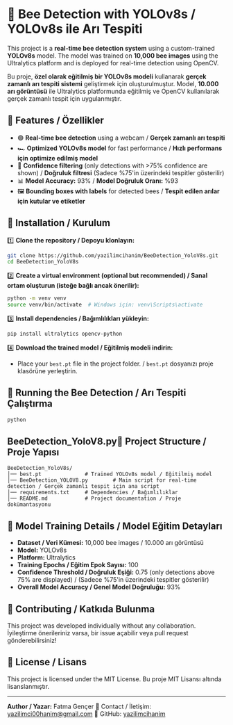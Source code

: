 
# 🐝 Bee Detection with YOLOv8s / YOLOv8s ile Arı Tespiti

This project is a **real-time bee detection system** using a custom-trained **YOLOv8s** model. The model was trained on **10,000 bee images** using the Ultralytics platform and is deployed for real-time detection using OpenCV.

Bu proje, **özel olarak eğitilmiş bir YOLOv8s modeli** kullanarak **gerçek zamanlı arı tespiti sistemi** geliştirmek için oluşturulmuştur. Model, **10.000 arı görüntüsü** ile Ultralytics platformunda eğitilmiş ve OpenCV kullanılarak gerçek zamanlı tespit için uygulanmıştır.

## 📌 Features / Özellikler

- 🟢 **Real-time bee detection** using a webcam / **Gerçek zamanlı arı tespiti**
- 🏎 **Optimized YOLOv8s model** for fast performance / **Hızlı performans için optimize edilmiş model**
- 🎯 **Confidence filtering** (only detections with >75% confidence are shown) / **Doğruluk filtresi** (Sadece %75'in üzerindeki tespitler gösterilir)
- 📊 **Model Accuracy:** 93% / **Model Doğruluk Oranı:** %93
- 🖼 **Bounding boxes with labels** for detected bees / **Tespit edilen arılar için kutular ve etiketler**

## 🚀 Installation / Kurulum

1️⃣ **Clone the repository / Depoyu klonlayın:**

```sh
git clone https://github.com/yazilimcihanim/BeeDetection_YoloV8s.git
cd BeeDetection_YoloV8s
```

2️⃣ **Create a virtual environment (optional but recommended) / Sanal ortam oluşturun (isteğe bağlı ancak önerilir):**

```sh
python -m venv venv
source venv/bin/activate  # Windows için: venv\Scripts\activate
```

3️⃣ **Install dependencies / Bağımlılıkları yükleyin:**

```sh
pip install ultralytics opencv-python
```

4️⃣ **Download the trained model / Eğitilmiş modeli indirin:**

- Place your `best.pt` file in the project folder. / `best.pt` dosyanızı proje klasörüne yerleştirin.

## 🎥 Running the Bee Detection / Arı Tespiti Çalıştırma

```sh
python 
```

## &#x20;BeeDetection\_YoloV8.py📝 Project Structure / Proje Yapısı

```
BeeDetection_YoloV8s/
│── best.pt              # Trained YOLOv8s model / Eğitilmiş model
│── BeeDetection_YOLOV8.py        # Main script for real-time detection / Gerçek zamanlı tespit için ana script
│── requirements.txt     # Dependencies / Bağımlılıklar
│── README.md            # Project documentation / Proje dokümantasyonu
```


## 🔧 Model Training Details / Model Eğitim Detayları

- **Dataset / Veri Kümesi:** 10,000 bee images / 10.000 arı görüntüsü
- **Model:** YOLOv8s
- **Platform:** Ultralytics
- **Training Epochs / Eğitim Epok Sayısı:** 100
- **Confidence Threshold / Doğruluk Eşiği:** 0.75 (only detections above 75% are displayed) / (Sadece %75'in üzerindeki tespitler gösterilir)
- **Overall Model Accuracy / Genel Model Doğruluğu:** 93%

## 🤝 Contributing / Katkıda Bulunma

This project was developed individually without any collaboration.
İyileştirme önerileriniz varsa, bir issue açabilir veya pull request gönderebilirsiniz!

## 📜 License / Lisans

This project is licensed under the MIT License.
Bu proje MIT Lisansı altında lisanslanmıştır.

---

**Author / Yazar:** Fatma Gençer
📧 Contact / İletişim: yazilimci00hanim@gmail.com 
🔗 GitHub: [yazilimcihanim](https://github.com/yazilimcihanim)

